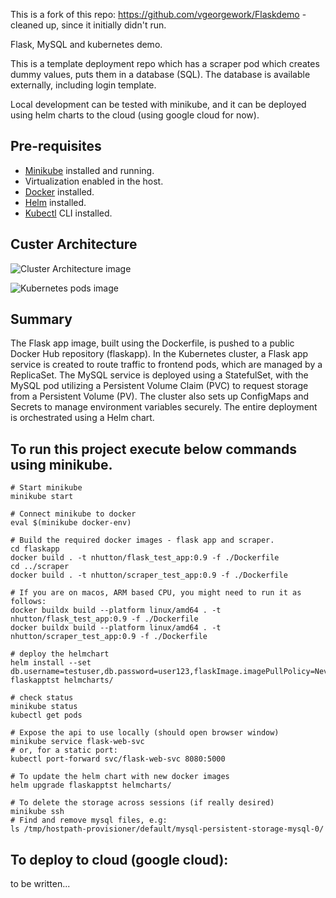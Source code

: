 This is a fork of this repo: https://github.com/vgeorgework/Flaskdemo - cleaned up, since it initially didn't run.

Flask, MySQL and kubernetes demo.

This is a template deployment repo which has a scraper pod which creates dummy values, puts them in a database (SQL). The database is available externally, including login template.

Local development can be tested with minikube, and it can be deployed using helm charts to the cloud (using google cloud for now).

## Pre-requisites

- [Minikube](https://minikube.sigs.k8s.io/docs/start/) installed and running.
- Virtualization enabled in the host.
- [Docker](https://docs.docker.com/engine/install/) installed.
- [Helm](https://helm.sh/docs/intro/install/) installed.
- [Kubectl](https://kubernetes.io/docs/tasks/tools/install-kubectl/) CLI installed.

## Custer Architecture
![Cluster Architecture image](https://github.com/)

![Kubernetes pods image](https://github.com/)

##  Summary
The Flask app image, built using the Dockerfile, is pushed to a public Docker Hub repository (flaskapp). In the Kubernetes cluster, a Flask app service is created to route traffic to frontend pods, which are managed by a ReplicaSet. The MySQL service is deployed using a StatefulSet, with the MySQL pod utilizing a Persistent Volume Claim (PVC) to request storage from a Persistent Volume (PV). The cluster also sets up ConfigMaps and Secrets to manage environment variables securely. The entire deployment is orchestrated using a Helm chart.


## To run this project execute below commands using minikube.<br />

```
# Start minikube
minikube start

# Connect minikube to docker
eval $(minikube docker-env)

# Build the required docker images - flask app and scraper.
cd flaskapp
docker build . -t nhutton/flask_test_app:0.9 -f ./Dockerfile
cd ../scraper
docker build . -t nhutton/scraper_test_app:0.9 -f ./Dockerfile

# If you are on macos, ARM based CPU, you might need to run it as follows:
docker buildx build --platform linux/amd64 . -t nhutton/flask_test_app:0.9 -f ./Dockerfile
docker buildx build --platform linux/amd64 . -t nhutton/scraper_test_app:0.9 -f ./Dockerfile

# deploy the helmchart
helm install --set db.username=testuser,db.password=user123,flaskImage.imagePullPolicy=Never,scraperImage.imagePullPolicy=Never flaskapptst helmcharts/

# check status
minikube status
kubectl get pods

# Expose the api to use locally (should open browser window)
minikube service flask-web-svc
# or, for a static port:
kubectl port-forward svc/flask-web-svc 8080:5000

# To update the helm chart with new docker images
helm upgrade flaskapptst helmcharts/

# To delete the storage across sessions (if really desired)
minikube ssh
# Find and remove mysql files, e.g:
ls /tmp/hostpath-provisioner/default/mysql-persistent-storage-mysql-0/
```

## To deploy to cloud (google cloud):

to be written...
